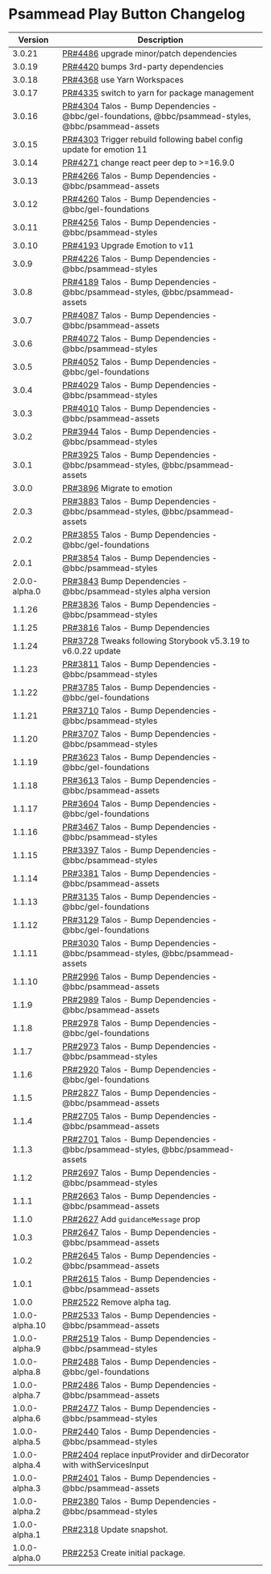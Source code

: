 # Psammead Play Button Changelog

<!-- prettier-ignore -->
| Version | Description |
| ------------- | ----------- |
| 3.0.21 | [PR#4486](https://github.com/bbc/psammead/pull/4486) upgrade minor/patch dependencies |
| 3.0.19 | [PR#4420](https://github.com/bbc/psammead/pull/4420) bumps 3rd-party dependencies |
| 3.0.18 | [PR#4368](https://github.com/bbc/psammead/pull/4368) use Yarn Workspaces |
| 3.0.17 | [PR#4335](https://github.com/bbc/psammead/pull/4335) switch to yarn for package management |
| 3.0.16 | [PR#4304](https://github.com/bbc/psammead/pull/4304) Talos - Bump Dependencies - @bbc/gel-foundations, @bbc/psammead-styles, @bbc/psammead-assets |
| 3.0.15 | [PR#4303](https://github.com/bbc/psammead/pull/4303) Trigger rebuild following babel config update for emotion 11 |
| 3.0.14 | [PR#4271](https://github.com/bbc/psammead/pull/4271) change react peer dep to >=16.9.0 |
| 3.0.13 | [PR#4266](https://github.com/bbc/psammead/pull/4266) Talos - Bump Dependencies - @bbc/psammead-assets |
| 3.0.12 | [PR#4260](https://github.com/bbc/psammead/pull/4260) Talos - Bump Dependencies - @bbc/gel-foundations |
| 3.0.11 | [PR#4256](https://github.com/bbc/psammead/pull/4256) Talos - Bump Dependencies - @bbc/psammead-styles |
| 3.0.10 | [PR#4193](https://github.com/bbc/psammead/pull/4193) Upgrade Emotion to v11 |
| 3.0.9 | [PR#4226](https://github.com/bbc/psammead/pull/4226) Talos - Bump Dependencies - @bbc/psammead-styles |
| 3.0.8 | [PR#4189](https://github.com/bbc/psammead/pull/4189) Talos - Bump Dependencies - @bbc/psammead-styles, @bbc/psammead-assets |
| 3.0.7 | [PR#4087](https://github.com/bbc/psammead/pull/4087) Talos - Bump Dependencies - @bbc/psammead-assets |
| 3.0.6 | [PR#4072](https://github.com/bbc/psammead/pull/4072) Talos - Bump Dependencies - @bbc/psammead-styles |
| 3.0.5 | [PR#4052](https://github.com/bbc/psammead/pull/4052) Talos - Bump Dependencies - @bbc/gel-foundations |
| 3.0.4 | [PR#4029](https://github.com/bbc/psammead/pull/4029) Talos - Bump Dependencies - @bbc/psammead-styles |
| 3.0.3 | [PR#4010](https://github.com/bbc/psammead/pull/4010) Talos - Bump Dependencies - @bbc/psammead-assets |
| 3.0.2 | [PR#3944](https://github.com/bbc/psammead/pull/3944) Talos - Bump Dependencies - @bbc/psammead-styles |
| 3.0.1 | [PR#3925](https://github.com/bbc/psammead/pull/3925) Talos - Bump Dependencies - @bbc/psammead-styles, @bbc/psammead-assets |
| 3.0.0 | [PR#3896](https://github.com/bbc/psammead/pull/3896) Migrate to emotion |
| 2.0.3 | [PR#3883](https://github.com/bbc/psammead/pull/3883) Talos - Bump Dependencies - @bbc/psammead-styles, @bbc/psammead-assets |
| 2.0.2 | [PR#3855](https://github.com/bbc/psammead/pull/3855) Talos - Bump Dependencies - @bbc/gel-foundations |
| 2.0.1 | [PR#3854](https://github.com/bbc/psammead/pull/3854) Talos - Bump Dependencies - @bbc/psammead-styles |
| 2.0.0-alpha.0 | [PR#3843](https://github.com/bbc/psammead/pull/3843) Bump Dependencies - @bbc/psammead-styles alpha version |
| 1.1.26 | [PR#3836](https://github.com/bbc/psammead/pull/3836) Talos - Bump Dependencies - @bbc/psammead-styles |
| 1.1.25 | [PR#3816](https://github.com/bbc/psammead/pull/3816) Talos - Bump Dependencies |
| 1.1.24 | [PR#3728](https://github.com/bbc/psammead/pull/3728) Tweaks following Storybook v5.3.19 to v6.0.22 update |
| 1.1.23 | [PR#3811](https://github.com/bbc/psammead/pull/3811) Talos - Bump Dependencies - @bbc/psammead-styles |
| 1.1.22 | [PR#3785](https://github.com/bbc/psammead/pull/3785) Talos - Bump Dependencies - @bbc/gel-foundations |
| 1.1.21 | [PR#3710](https://github.com/bbc/psammead/pull/3710) Talos - Bump Dependencies - @bbc/psammead-styles |
| 1.1.20 | [PR#3707](https://github.com/bbc/psammead/pull/3707) Talos - Bump Dependencies - @bbc/psammead-styles |
| 1.1.19 | [PR#3623](https://github.com/bbc/psammead/pull/3623) Talos - Bump Dependencies - @bbc/gel-foundations |
| 1.1.18 | [PR#3613](https://github.com/bbc/psammead/pull/3613) Talos - Bump Dependencies - @bbc/psammead-assets |
| 1.1.17 | [PR#3604](https://github.com/bbc/psammead/pull/3604) Talos - Bump Dependencies - @bbc/gel-foundations |
| 1.1.16 | [PR#3467](https://github.com/bbc/psammead/pull/3467) Talos - Bump Dependencies - @bbc/psammead-styles |
| 1.1.15 | [PR#3397](https://github.com/bbc/psammead/pull/3397) Talos - Bump Dependencies - @bbc/psammead-styles |
| 1.1.14 | [PR#3381](https://github.com/bbc/psammead/pull/3381) Talos - Bump Dependencies - @bbc/psammead-assets |
| 1.1.13 | [PR#3135](https://github.com/bbc/psammead/pull/3135) Talos - Bump Dependencies - @bbc/gel-foundations |
| 1.1.12 | [PR#3129](https://github.com/bbc/psammead/pull/3129) Talos - Bump Dependencies - @bbc/gel-foundations |
| 1.1.11 | [PR#3030](https://github.com/bbc/psammead/pull/3030) Talos - Bump Dependencies - @bbc/psammead-styles, @bbc/psammead-assets |
| 1.1.10 | [PR#2996](https://github.com/bbc/psammead/pull/2996) Talos - Bump Dependencies - @bbc/psammead-assets |
| 1.1.9 | [PR#2989](https://github.com/bbc/psammead/pull/2989) Talos - Bump Dependencies - @bbc/psammead-assets |
| 1.1.8 | [PR#2978](https://github.com/bbc/psammead/pull/2978) Talos - Bump Dependencies - @bbc/gel-foundations |
| 1.1.7 | [PR#2973](https://github.com/bbc/psammead/pull/2973) Talos - Bump Dependencies - @bbc/psammead-styles |
| 1.1.6 | [PR#2920](https://github.com/bbc/psammead/pull/2920) Talos - Bump Dependencies - @bbc/gel-foundations |
| 1.1.5 | [PR#2827](https://github.com/bbc/psammead/pull/2827) Talos - Bump Dependencies - @bbc/psammead-assets |
| 1.1.4 | [PR#2705](https://github.com/bbc/psammead/pull/2705) Talos - Bump Dependencies - @bbc/psammead-assets |
| 1.1.3 | [PR#2701](https://github.com/bbc/psammead/pull/2701) Talos - Bump Dependencies - @bbc/psammead-styles, @bbc/psammead-assets |
| 1.1.2 | [PR#2697](https://github.com/bbc/psammead/pull/2697) Talos - Bump Dependencies - @bbc/psammead-styles |
| 1.1.1 | [PR#2663](https://github.com/bbc/psammead/pull/2663) Talos - Bump Dependencies - @bbc/psammead-assets |
| 1.1.0 | [PR#2627](https://github.com/bbc/psammead/issues/2627) Add `guidanceMessage` prop |
| 1.0.3 | [PR#2647](https://github.com/bbc/psammead/pull/2647) Talos - Bump Dependencies - @bbc/psammead-assets |
| 1.0.2 | [PR#2645](https://github.com/bbc/psammead/pull/2645) Talos - Bump Dependencies - @bbc/psammead-assets |
| 1.0.1 | [PR#2615](https://github.com/bbc/psammead/pull/2615) Talos - Bump Dependencies - @bbc/psammead-assets |
| 1.0.0 | [PR#2522](https://github.com/bbc/psammead/issues/2522) Remove alpha tag. |
| 1.0.0-alpha.10 | [PR#2533](https://github.com/bbc/psammead/pull/2533) Talos - Bump Dependencies - @bbc/psammead-assets |
| 1.0.0-alpha.9 | [PR#2519](https://github.com/bbc/psammead/pull/2519) Talos - Bump Dependencies - @bbc/psammead-styles |
| 1.0.0-alpha.8 | [PR#2488](https://github.com/bbc/psammead/pull/2488) Talos - Bump Dependencies - @bbc/gel-foundations |
| 1.0.0-alpha.7 | [PR#2486](https://github.com/bbc/psammead/pull/2486) Talos - Bump Dependencies - @bbc/psammead-assets |
| 1.0.0-alpha.6 | [PR#2477](https://github.com/bbc/psammead/pull/2477) Talos - Bump Dependencies - @bbc/psammead-styles |
| 1.0.0-alpha.5 | [PR#2440](https://github.com/bbc/psammead/pull/2440) Talos - Bump Dependencies - @bbc/psammead-styles |
| 1.0.0-alpha.4 | [PR#2404](https://github.com/bbc/psammead/pull/2404) replace inputProvider and dirDecorator with withServicesInput |
| 1.0.0-alpha.3 | [PR#2401](https://github.com/bbc/psammead/pull/2401) Talos - Bump Dependencies - @bbc/psammead-assets |
| 1.0.0-alpha.2 | [PR#2380](https://github.com/bbc/psammead/pull/2380) Talos - Bump Dependencies - @bbc/psammead-styles |
| 1.0.0-alpha.1 | [PR#2318](https://github.com/bbc/psammead/pull/2318) Update snapshot. |
| 1.0.0-alpha.0 | [PR#2253](https://github.com/bbc/psammead/pull/2253) Create initial package. |
